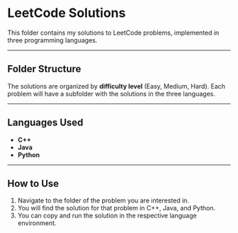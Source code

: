 # LeetCode Solutions

This folder contains my solutions to LeetCode problems, implemented in three programming languages.

---

## Folder Structure
The solutions are organized by **difficulty level** (Easy, Medium, Hard). Each problem will have a subfolder with the solutions in the three languages.

---

## Languages Used
- **C++**
- **Java**
- **Python**

---

## How to Use
1. Navigate to the folder of the problem you are interested in.
2. You will find the solution for that problem in C++, Java, and Python.
3. You can copy and run the solution in the respective language environment.
